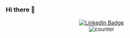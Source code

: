 ### Hi there 👋

<div id="badges" align="center">
  <a href="https://www.linkedin.com/in/sedtawud-larbwisuthisaroj-1a43b814b/">
    <img src="https://img.shields.io/badge/LinkedIn-blue?style=for-the-badge&logo=linkedin&logoColor=white" alt="LinkedIn Badge"/>
  </a>
</div>
<div id="counter" align="center">
  <img src="https://komarev.com/ghpvc/?username=sedtawud-hub&style=flat-square&color=blue" alt="counter"/>
</div>
